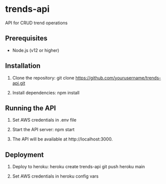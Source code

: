 # trends-api
 API for CRUD trend operations

## Prerequisites

- Node.js (v12 or higher)

## Installation

1. Clone the repository: 
git clone https://github.com/yourusername/trends-api.git

2. Install dependencies:
npm install

## Running the API

1. Set AWS credentials in .env file

2. Start the API server:
npm start

3. The API will be available at http://localhost:3000.

## Deployment

1. Deploy to heroku:
heroku create trends-api
git push heroku main

2. Set AWS credentials in heroku config vars
